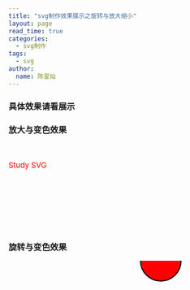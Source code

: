 ```yaml
---
title: "svg制作效果展示之旋转与放大缩小"
layout: page
read_time: true
categories: 
  - svg制作
tags:
  - svg
author: 
  name: 陈星灿
---
```

### 具体效果请看展示

<html>
	<head>
		<style>
			@keyframes xz
				{
					from {fill: red;transform: rotateY(10deg);font-size:15px;}
					to {fill: blue;transform: rotateY(65deg);font-size:36px;}
				}
			@keyframes xz1
				{
					from {fill: red;transform: rotate(0deg);stroke-width:2;}
					to {fill: blue;transform: rotate(90deg);stroke-width:18;}
				}
			text{
				animation: xz 5s infinite;
			}
			circle{
				animation: xz1 3s linear 2s infinite alternate;
			}
		</style>
	</head>	
<body>

<h3>放大与变色效果</h3>
<br>
<svg xmlns="http://www.w3.org/2000/svg" version="1.1" x="100" y="50">
  <text id="text" x="0" y="30" fill="red">Study SVG</text>
</svg>
<br>

<h3>旋转与变色效果</h3>

<svg xmlns="http://www.w3.org/2000/svg" version="1.1" height="500" width="500">
   <circle cx="300" cy="0" r="40" stroke="black" stroke-width="2" fill="red" />
</svg> 
 
</body>
</html>